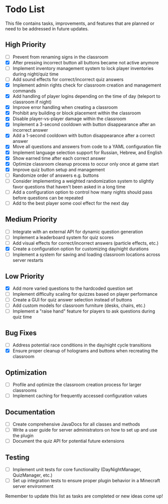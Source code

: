 # Todo List

This file contains tasks, improvements, and features that are planned or need to be addressed in future updates.

## High Priority

- [ ] Prevent from renaming signs in the classroom
- [x] After pressing incorrect button all buttons became not active anymore
- [ ] Implement inventory management system to lock player inventories during night/quiz time
- [ ] Add sound effects for correct/incorrect quiz answers
- [x] Implement admin rights check for classroom creation and management commands
- [x] Add handling of player logins depending on the time of day (teleport to classroom if night)
- [x] Improve error handling when creating a classroom
- [x] Prohibit any building or block placement within the classroom
- [x] Disable player-vs-player damage within the classroom
- [x] Implement a 3-second cooldown with button disappearance after an incorrect answer
- [x] Add a 1-second cooldown with button disappearance after a correct answer
- [x] Move all questions and answers from code to a YAML configuration file
- [x] Implement language selection support for Russian, Hebrew, and English
- [x] Show earned time after each correct answer
- [x] Optimize classroom cleanup process to occur only once at game start
- [x] Improve quiz button setup and management
- [ ] Randomize order of answers e.g. buttons
- [ ] Consider implementing a weighted randomization system to slightly favor questions that haven't been asked in a long time
- [ ] Add a configuration option to control how many nights should pass before questions can be repeated
- [ ] Add to the best player some cool effect for the next day

## Medium Priority

- [ ] Integrate with an external API for dynamic question generation
- [ ] Implement a leaderboard system for quiz scores
- [ ] Add visual effects for correct/incorrect answers (particle effects, etc.)
- [x] Create a configuration option for customizing day/night durations
- [ ] Implement a system for saving and loading classroom locations across server restarts

## Low Priority

- [x] Add more varied questions to the hardcoded question set
- [ ] Implement difficulty scaling for quizzes based on player performance
- [ ] Create a GUI for quiz answer selection instead of buttons
- [ ] Add custom models for classroom furniture (desks, chairs, etc.)
- [ ] Implement a "raise hand" feature for players to ask questions during quiz time

## Bug Fixes

- [ ] Address potential race conditions in the day/night cycle transitions
- [x] Ensure proper cleanup of holograms and buttons when recreating the classroom

## Optimization

- [ ] Profile and optimize the classroom creation process for larger classrooms
- [ ] Implement caching for frequently accessed configuration values

## Documentation

- [ ] Create comprehensive JavaDocs for all classes and methods
- [ ] Write a user guide for server administrators on how to set up and use the plugin
- [ ] Document the quiz API for potential future extensions

## Testing

- [ ] Implement unit tests for core functionality (DayNightManager, QuizManager, etc.)
- [ ] Set up integration tests to ensure proper plugin behavior in a Minecraft server environment

Remember to update this list as tasks are completed or new ideas come up!
